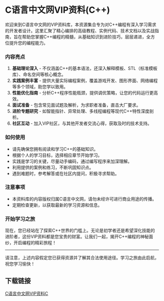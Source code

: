 # C语言中文网VIP资料(C++)

欢迎来到C语言中文网的VIP资料库，本资源集合专为对C++编程有深入学习需求的开发者设计。这里汇聚了精心编排的高级教程、实例代码、技术文档以及实战指南，旨在帮助您掌握C++编程的精髓，从基础知识到进阶技巧，层层递进，全方位提升您的编程能力。

### 内容亮点

1. **基础理论深入** - 不仅涵盖C++的基本语法，还深入解释模板、STL（标准模板库）、命名空间等核心概念。
2. **实践案例丰富** - 提供大量实际编程案例，覆盖游戏开发、图形界面、网络编程等多个领域，助您学以致用。
3. **性能优化指南** - 分析C++程序性能瓶颈，提供调优策略，让您的代码运行更高效。
4. **面试准备** - 包含常见面试题及解析，为求职者准备，直击大厂要求。
5. **进阶专题研究** - 如智能指针、异常处理、多线程编程等现代C++特性深度剖析。
6. **社区互动** - 加入VIP社区，与其他开发者交流心得，获取及时的技术支持。

### 如何使用

- 请先确保您拥有阅读和学习C++的基础知识。
- 根据个人的学习目标，选择相应章节开始学习。
- 实践是学习的关键，尽量动手编码，通过编写程序来加深理解。
- 利用提供的案例和练习，不断巩固知识点。
- 遇到难题时，参考解答或在社区内提问，积极寻求帮助。

### 注意事项

- 本资料库的内容版权归属C语言中文网，请勿未经许可进行商业用途的传播。
- 定期检查更新，以获取最新的学习资源和信息。

### 开始学习之旅

现在，您已经站在了探索C++世界的门槛上。无论是初学者还是希望深化技能的进阶者，这份VIP资料都是您宝贵的财富。让我们一起，揭开C++编程的神秘面纱，开启编程的精彩旅程！

---

请注意，上述内容假定您已获得资源并了解其合法使用途径。学习之旅由此启航，祝您学习愉快！

## 下载链接

[C语言中文网VIP资料C](https://pan.quark.cn/s/f69eb2be470e)